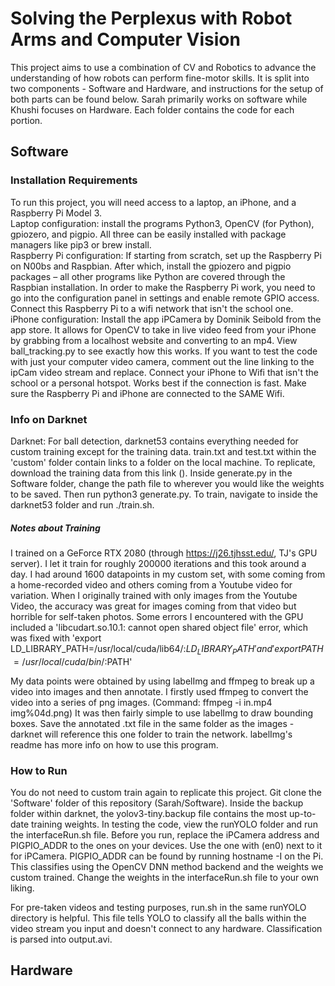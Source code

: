 # Solving the Perplexus with Robot Arms and Computer Vision

This project aims to use a combination of CV and Robotics to advance the understanding of how robots can perform fine-motor skills. It is split into two components - Software and Hardware, and instructions for the setup of both parts can be found below. Sarah primarily works on software while Khushi focuses on Hardware. Each folder contains the code for each portion. 

## Software
### Installation Requirements
To run this project, you will need access to a laptop, an iPhone, and a Raspberry Pi Model 3. <br> 
Laptop configuration: install the programs Python3, OpenCV (for Python), gpiozero, and pigpio. All three can be easily installed with package managers like pip3 or brew install. <br>
Raspberry Pi configuration: If starting from scratch, set up the Raspberry Pi on N00bs and Raspbian. After which, install the gpiozero and pigpio packages – all other programs like Python are covered through the Raspbian installation. In order to make the Raspberry Pi work, you need to go into the configuration panel in settings and enable remote GPIO access. Connect this Raspberry Pi to a wifi network that isn't the school one. <br>
iPhone configuration: Install the app iPCamera by Dominik Seibold from the app store. It allows for OpenCV to take in live video feed from your iPhone by grabbing from a localhost website and converting to an mp4. View ball_tracking.py to see exactly how this works. If you want to test the code with just your computer video camera, comment out the line linking to the ipCam video stream and replace. Connect your iPhone to Wifi that isn't the school or a personal hotspot. Works best if the connection is fast. Make sure the Raspberry Pi and iPhone are connected to the SAME Wifi. <br>

### Info on Darknet

Darknet: For ball detection, darknet53 contains everything needed for custom training except for the training data. train.txt and test.txt within the 'custom' folder contain links to a folder on the local machine. To replicate, download the training data from this link (). Inside generate.py in the Software folder, change the path file to wherever you would like the weights to be saved. Then run python3 generate.py. To train, navigate to inside the darknet53 folder and run ./train.sh. <br>

##### Notes about Training
I trained on a GeForce RTX 2080 (through https://j26.tjhsst.edu/, TJ's GPU server). I let it train for roughly 200000 iterations and this took around a day. I had around 1600 datapoints in my custom set, with some coming from a home-recorded video and others coming from a Youtube video for variation. When I originally trained with only images from the Youtube Video, the accuracy was great for images coming from that video but horrible for self-taken photos. Some errors I encountered with the GPU included a 'libcudart.so.10.1: cannot open shared object file' error, which was fixed with 'export LD_LIBRARY_PATH=/usr/local/cuda/lib64/:$LD_LIBRARY_PATH' and 'export PATH=/usr/local/cuda/bin/:$PATH' <br>

My data points were obtained by using labelImg and ffmpeg to break up a video into images and then annotate. I firstly used ffmpeg to convert the video into a series of png images. (Command: ffmpeg -i in.mp4 img%04d.png) It was then fairly simple to use labelImg to draw bounding boxes. Save the annotated .txt file in the same folder as the images - darknet will reference this one folder to train the network. labelImg's readme has more info on how to use this program. 

### How to Run
You do not need to custom train again to replicate this project. Git clone the 'Software' folder of this repository (Sarah/Software). Inside the backup folder within darknet, the yolov3-tiny.backup file contains the most up-to-date training weights. In testing the code, view the runYOLO folder and run the interfaceRun.sh file. Before you run, replace the iPCamera address and PIGPIO_ADDR to the ones on your devices. Use the one with (en0) next to it for iPCamera. PIGPIO_ADDR can be found by running hostname -I on the Pi. This classifies using the OpenCV DNN method backend and the weights we custom trained. Change the weights in the interfaceRun.sh file to your own liking.  <br>

For pre-taken videos and testing purposes, run.sh in the same runYOLO directory is helpful. This file tells YOLO to classify all the balls within the video stream you input and doesn't connect to any hardware. Classification is parsed into output.avi. <br>

## Hardware

